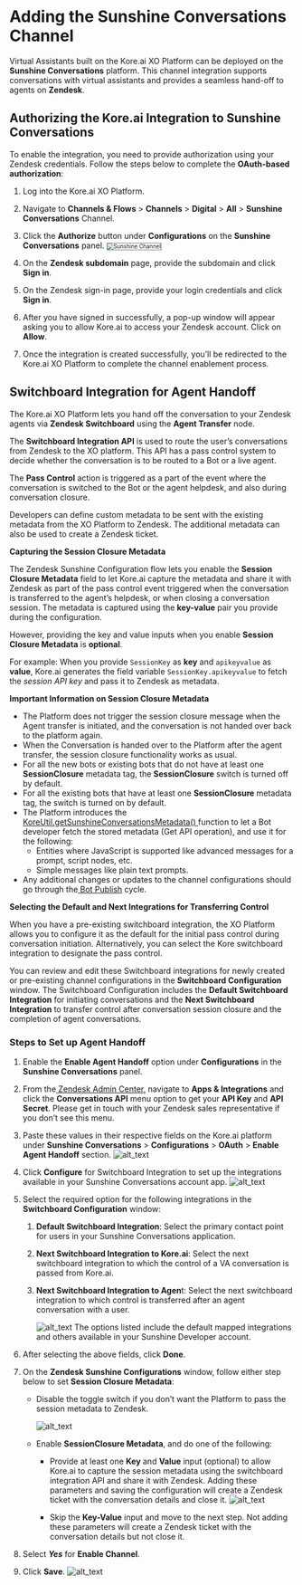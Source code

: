 # Adding the Sunshine Conversations Channel

Virtual Assistants built on the Kore.ai XO Platform can be deployed on the **Sunshine Conversations** platform. This channel integration supports conversations with virtual assistants and provides a seamless hand-off to agents on **Zendesk**.


## Authorizing the Kore.ai Integration to Sunshine Conversations

To enable the integration, you need to provide authorization using your Zendesk credentials. Follow the steps below to complete the **OAuth-based authorization**:

1. Log into the Kore.ai XO Platform.
2. Navigate to **Channels & Flows** > **Channels** > **Digital** > **All** > **Sunshine Conversations** Channel.
3. Click the **Authorize** button under **Configurations** on the **Sunshine Conversations** panel.
    <img src="../images/Sunshine-1.png" alt="Sunshine Channel" title="Sunshine Channel" style="border: 1px solid gray; zoom:70%;">

4. On the **Zendesk subdomain** page, provide the subdomain and click **Sign in**.
5. On the Zendesk sign-in page, provide your login credentials and click **Sign in**.
6. After you have signed in successfully, a pop-up window will appear asking you to allow Kore.ai to access your Zendesk account. Click on **Allow**.
7. Once the integration is created successfully, you’ll be redirected to the Kore.ai XO Platform to complete the channel enablement process.


## Switchboard Integration for Agent Handoff

The Kore.ai XO Platform lets you hand off the conversation to your Zendesk agents via **Zendesk Switchboard** using the **Agent Transfer** node.

The **Switchboard Integration API** is used to route the user’s conversations from Zendesk to the XO platform. This API has a pass control system to decide whether the conversation is to be routed to a Bot or a live agent.

The **Pass Control** action is triggered as a part of the event where the conversation is switched to the Bot or the agent helpdesk, and also during conversation closure. 

Developers can define custom metadata to be sent with the existing metadata from the XO Platform to Zendesk. The additional metadata can also be used to create a Zendesk ticket.



**Capturing the Session Closure Metadata**

The Zendesk Sunshine Configuration flow lets you enable the **Session Closure Metadata** field to let Kore.ai capture the metadata and share it with Zendesk as part of the pass control event triggered when the conversation is transferred to the agent’s helpdesk, or when closing a conversation session. The metadata is captured using the **key-value** pair you provide during the configuration. 

However, providing the key and value inputs when you enable **Session Closure Metadata** is **optional**. 

For example: When you provide `SessionKey` as **key** and `apikeyvalue` as **value**, Kore.ai generates the field variable `SessionKey.apikeyvalue` to fetch the _session API key_ and pass it to Zendesk as metadata.

**Important Information on Session Closure Metadata**



* The Platform does not trigger the session closure message when the Agent transfer is initiated, and the conversation is not handed over back to the platform again.
* When the Conversation is handed over to the Platform after the agent transfer, the session closure functionality works as usual.
* For all the new bots or existing bots that do not have at least one **SessionClosure** metadata tag, the **SessionClosure** switch is turned off by default.
* For all the existing bots that have at least one **SessionClosure** metadata tag, the switch is turned on by default.
*  The Platform introduces the[ KoreUtil.getSunshineConversationsMetadata()](https://developer.kore.ai/docs/bots/advanced-topics/koreutil-libraries/#koreUtilgetSunshineConversationsMetadata)<span style="text-decoration:underline;"> </span>function to let a Bot developer fetch the stored metadata (Get API operation), and use it for the following:
    * Entities where JavaScript is supported like advanced messages for a prompt, script nodes, etc.
    * Simple messages like plain text prompts.
* Any additional changes or updates to the channel configurations should go through the[ Bot Publish](https://developer.kore.ai/docs/bots/publish/publishing-bot/) cycle.

**Selecting the Default and Next Integrations for Transferring Control**

When you have a pre-existing switchboard integration, the XO Platform allows you to configure it as the default for the initial pass control during conversation initiation. Alternatively, you can select the Kore switchboard integration to designate the pass control.

You can review and edit these Switchboard integrations for newly created or pre-existing channel configurations in the **Switchboard Configuration** window. The Switchboard Configuration includes the **Default Switchboard Integration** for initiating conversations and the **Next Switchboard Integration** to transfer control after conversation session closure and the completion of agent conversations.


### Steps to Set up Agent Handoff



1. Enable the **Enable Agent Handoff** option under **Configurations** in the **Sunshine Conversations** panel.
2. From the[ Zendesk Admin Center,](https://support.zendesk.com/hc/en-us/articles/4581766374554#topic_hfg_dyz_1hb) navigate to **Apps & Integrations** and click the **Conversations API** menu option to get your **API Key** and **API Secret**. Please get in touch with your Zendesk sales representative if you don’t see this menu.
3. Paste these values in their respective fields on the Kore.ai platform under **Sunshine Conversations** > **Configurations** > **OAuth** > **Enable Agent Handoff** section. 
    ![alt_text](images/sunshine-(1).png "image_tooltip")

4. Click **Configure** for Switchboard Integration to set up the integrations available in your Sunshine Conversations account app. 
    ![alt_text](images/sunshine-(5).png "image_tooltip")

5. Select the required option for the following integrations in the **Switchboard Configuration** window:
    1. **Default Switchboard Integration**: Select the primary contact point for users in your Sunshine Conversations application.
    2. **Next Switchboard Integration to Kore.ai**: Select the next switchboard integration to which the control of a VA conversation is passed from Kore.ai.
    3. **Next Switchboard Integration to Agen**t: Select the next switchboard integration to which control is transferred after an agent conversation with a user. 

        ![alt_text](images/sunshine-(3).png "image_tooltip")
The options listed include the default mapped integrations and others available in your Sunshine Developer account.
6. After selecting the above fields, click **Done**.
7. On the **Zendesk Sunshine Configurations** window, follow either step below to set **Session Closure Metadata**:
    * Disable the toggle switch if you don’t want the Platform to pass the session metadata to Zendesk. 

        ![alt_text](images/sunshine-(4).png "image_tooltip")

    * Enable **SessionClosure Metadata**, and do one of the following:
        * Provide at least one **Key** and **Value** input (optional) to allow Kore.ai to capture the session metadata using the switchboard integration API and share it with Zendesk. Adding these parameters and saving the configuration will create a Zendesk ticket with the conversation details and close it.
        ![alt_text](images/sunshine-(2).png "image_tooltip")

        * Skip the **Key-Value** input and move to the next step. Not adding these parameters will create a Zendesk ticket with the conversation details but not close it.
8. Select **_Yes_** for **Enable Channel**.
9. Click **Save**.
    ![alt_text](images/sunshine-(6).png "image_tooltip")


		
